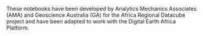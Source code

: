 These notebooks have been developed by Analytics Mechanics Associates (AMA) and Geoscience Australia (GA)
for the Africa Regional Datacube project and have been adapted to work with the Digital Earth Africa Platform.
